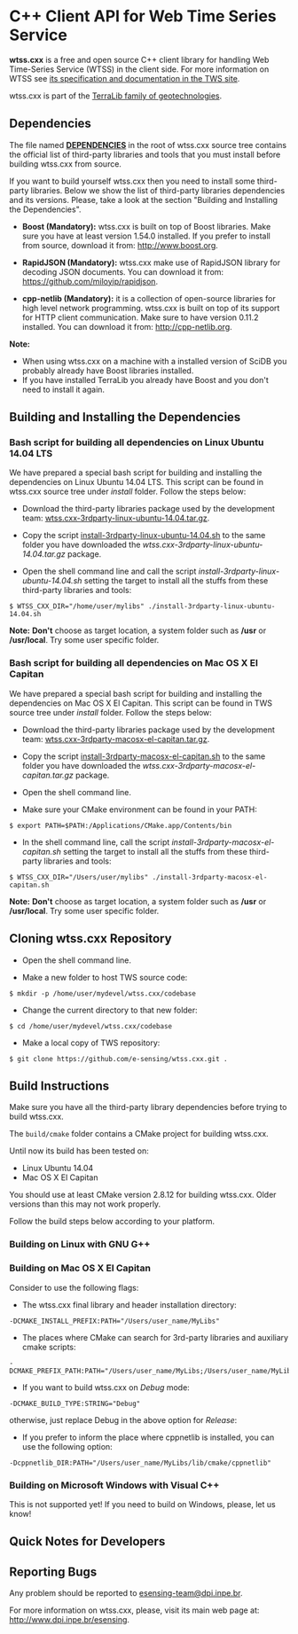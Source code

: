 # C++ Client API for Web Time Series Service

**wtss.cxx** is a free and open source C++ client library for handling Web Time-Series Service (WTSS) in the client side. For more information on WTSS see  [its specification and documentation in the TWS site](https://github.com/e-sensing/tws). 

wtss.cxx is part of the [TerraLib family of geotechnologies](http://www.dpi.inpe.br/terralib5).

## Dependencies

The file named **[DEPENDENCIES](https://github.com/e-sensing/wtss.cxx/blob/master/DEPENDENCIES)** in the root of wtss.cxx source tree contains the official list of third-party libraries and tools that you must install before building wtss.cxx from source.

If you want to build yourself wtss.cxx then you need to install some third-party libraries. Below we show the list of third-party libraries dependencies and its versions. Please, take a look at the section "Building and Installing the Dependencies".

- **Boost (Mandatory):** wtss.cxx is built on top of Boost libraries. Make sure you have at least version 1.54.0 installed. If you prefer to install from source, download it from: http://www.boost.org.

- **RapidJSON (Mandatory):** wtss.cxx make use of RapidJSON library for decoding JSON documents. You can download it from: https://github.com/miloyip/rapidjson.

- **cpp-netlib (Mandatory):** it is a collection of open-source libraries for high level network programming. wtss.cxx is built on top of its support for HTTP client communication. Make sure to have version 0.11.2 installed. You can download it from: http://cpp-netlib.org.

**Note:**
- When using wtss.cxx on a machine with a installed version of SciDB you probably already have Boost libraries installed.
- If you have installed TerraLib you already have Boost and you don't need to install it again.

## Building and Installing the Dependencies

### Bash script for building all dependencies on Linux Ubuntu 14.04 LTS

We have prepared a special bash script for building and installing the dependencies on Linux Ubuntu 14.04 LTS. This script can be found in wtss.cxx source tree under *install* folder. Follow the steps below:

- Download the third-party libraries package used by the development team: [wtss.cxx-3rdparty-linux-ubuntu-14.04.tar.gz](http://www.dpi.inpe.br/esensing-devel/wtss.cxx-3rdparty-linux-ubuntu-14.04.tar.gz).

- Copy the script [install-3rdparty-linux-ubuntu-14.04.sh](https://github.com/e-sensing/wtss.cxx/tree/master/install/install-3rdparty-linux-ubuntu-14.04.sh) to the same folder you have downloaded the *wtss.cxx-3rdparty-linux-ubuntu-14.04.tar.gz* package.

- Open the shell command line and call the script *install-3rdparty-linux-ubuntu-14.04.sh* setting the target to install all the stuffs from these third-party libraries and tools:
```
$ WTSS_CXX_DIR="/home/user/mylibs" ./install-3rdparty-linux-ubuntu-14.04.sh
```

**Note:** **Don't** choose as target location, a system folder such as **/usr** or **/usr/local**. Try some user specific folder.

### Bash script for building all dependencies on Mac OS X El Capitan

We have prepared a special bash script for building and installing the dependencies on Mac OS X El Capitan. This script can be found in TWS source tree under *install* folder. Follow the steps below:

- Download the third-party libraries package used by the development team: [wtss.cxx-3rdparty-macosx-el-capitan.tar.gz](http://www.dpi.inpe.br/esensing-devel/wtss.cxx-3rdparty-macosx-el-capitan.tar.gz).

- Copy the script [install-3rdparty-macosx-el-capitan.sh](https://github.com/e-sensing/wtss.cxx/tree/master/install/install-3rdparty-macosx-el-capitan.sh) to the same folder you have downloaded the *wtss.cxx-3rdparty-macosx-el-capitan.tar.gz* package.

- Open the shell command line.

- Make sure your CMake environment can be found in your PATH:
```
$ export PATH=$PATH:/Applications/CMake.app/Contents/bin
```

- In the shell command line, call the script *install-3rdparty-macosx-el-capitan.sh* setting the target to install all the stuffs from these third-party libraries and tools:
```
$ WTSS_CXX_DIR="/Users/user/mylibs" ./install-3rdparty-macosx-el-capitan.sh
```

**Note:** **Don't** choose as target location, a system folder such as **/usr** or **/usr/local**. Try some user specific folder.

## Cloning wtss.cxx Repository

- Open the shell command line.

- Make a new folder to host TWS source code:
```
$ mkdir -p /home/user/mydevel/wtss.cxx/codebase
```

- Change the current directory to that new folder:
```
$ cd /home/user/mydevel/wtss.cxx/codebase
```

- Make a local copy of TWS repository:
```
$ git clone https://github.com/e-sensing/wtss.cxx.git .
```

## Build Instructions

Make sure you have all the third-party library dependencies before trying to build wtss.cxx.

The `build/cmake` folder contains a CMake project for building wtss.cxx.

Until now its build has been tested on:
- Linux Ubuntu 14.04
- Mac OS X El Capitan

You should use at least CMake version 2.8.12 for building wtss.cxx. Older versions than this may not work properly.

Follow the build steps below according to your platform.

### Building on Linux with GNU G++

### Building on Mac OS X El Capitan

Consider to use the following flags:
- The wtss.cxx final library and header installation directory:
```
-DCMAKE_INSTALL_PREFIX:PATH="/Users/user_name/MyLibs"
```

- The places where CMake can search for 3rd-party libraries and auxiliary cmake scripts:
```
-DCMAKE_PREFIX_PATH:PATH="/Users/user_name/MyLibs;/Users/user_name/MyLibs/lib/cmake"
```

- If you want to build wtss.cxx on *Debug* mode:
```
-DCMAKE_BUILD_TYPE:STRING="Debug"
```
otherwise, just replace Debug in the above option for *Release*:

- If you prefer to inform the place where cppnetlib is installed, you can use the following option:
```
-Dcppnetlib_DIR:PATH="/Users/user_name/MyLibs/lib/cmake/cppnetlib"
```

### Building on Microsoft Windows with Visual C++

This is not supported yet! If you need to build on Windows, please, let us know!

## Quick Notes for Developers

## Reporting Bugs

Any problem should be reported to esensing-team@dpi.inpe.br.


For more information on wtss.cxx, please, visit its main web page at: http://www.dpi.inpe.br/esensing.
